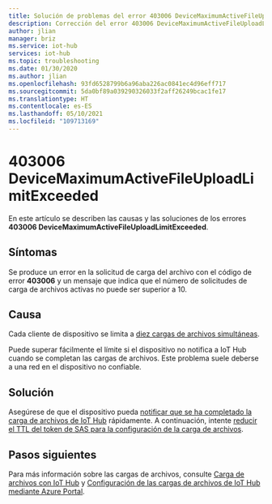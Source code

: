 ```yaml
---
title: Solución de problemas del error 403006 DeviceMaximumActiveFileUploadLimitExceeded de Azure IoT Hub
description: Corrección del error 403006 DeviceMaximumActiveFileUploadLimitExceeded
author: jlian
manager: briz
ms.service: iot-hub
services: iot-hub
ms.topic: troubleshooting
ms.date: 01/30/2020
ms.author: jlian
ms.openlocfilehash: 93fd6528799b6a96aba226ac0841ec4d96eff717
ms.sourcegitcommit: 5da0bf89a039290326033f2aff26249bcac1fe17
ms.translationtype: HT
ms.contentlocale: es-ES
ms.lasthandoff: 05/10/2021
ms.locfileid: "109713169"
---
```

# <a name="403006-devicemaximumactivefileuploadlimitexceeded"></a>403006 DeviceMaximumActiveFileUploadLimitExceeded

En este artículo se describen las causas y las soluciones de los errores **403006 DeviceMaximumActiveFileUploadLimitExceeded**.

## <a name="symptoms"></a>Síntomas

Se produce un error en la solicitud de carga del archivo con el código de error **403006** y un mensaje que indica que el número de solicitudes de carga de archivos activas no puede ser superior a 10.

## <a name="cause"></a>Causa

Cada cliente de dispositivo se limita a [diez cargas de archivos simultáneas](./iot-hub-devguide-quotas-throttling.md#other-limits). 

Puede superar fácilmente el límite si el dispositivo no notifica a IoT Hub cuando se completan las cargas de archivos. Este problema suele deberse a una red en el dispositivo no confiable.

## <a name="solution"></a>Solución

Asegúrese de que el dispositivo pueda [notificar que se ha completado la carga de archivos de IoT Hub](./iot-hub-devguide-file-upload.md#notify-iot-hub-of-a-completed-file-upload-rest) rápidamente. A continuación, intente [reducir el TTL del token de SAS para la configuración de la carga de archivos](iot-hub-configure-file-upload.md).

## <a name="next-steps"></a>Pasos siguientes

Para más información sobre las cargas de archivos, consulte [Carga de archivos con IoT Hub](./iot-hub-devguide-file-upload.md) y [Configuración de las cargas de archivos de IoT Hub mediante Azure Portal](./iot-hub-configure-file-upload.md).